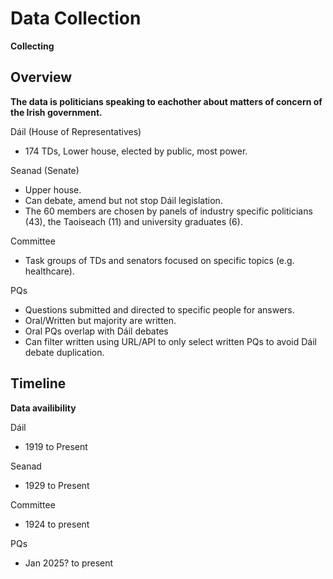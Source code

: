 # Data Collection

**Collecting**

## Overview

**The data is politicians speaking to eachother about matters of concern of the Irish government.**

Dáil (House of Representatives)

- 174 TDs, Lower house, elected by public, most power.

Seanad (Senate)

- Upper house.
- Can debate, amend but not stop Dáil legislation.
- The 60 members are chosen by panels of industry specific politicians (43), the Taoiseach (11) and university graduates (6).

Committee
- Task groups of TDs and senators focused on specific topics (e.g. healthcare).

PQs

- Questions submitted and directed to specific people for answers.
- Oral/Written but majority are written.
- Oral PQs overlap with Dáil debates
- Can filter written using URL/API to only select written PQs to avoid Dáil debate duplication.


## Timeline

**Data availibility**

Dáil

- 1919 to Present

Seanad
- 1929 to Present

Committee
- 1924 to present

PQs
- Jan 2025? to present

